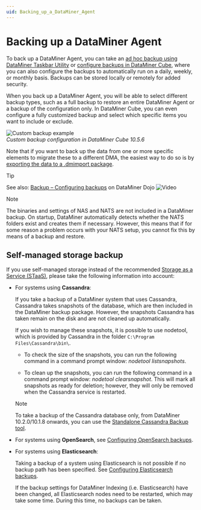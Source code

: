 ```yaml
---
uid: Backing_up_a_DataMiner_Agent
---
```


# Backing up a DataMiner Agent

To back up a DataMiner Agent, you can take an [ad hoc backup using DataMiner Taskbar Utility](xref:Backing_up_a_DataMiner_Agent_using_DataMiner_Taskbar_Utility) or [configure backups in DataMiner Cube](xref:Backing_up_a_DataMiner_Agent_in_DataMiner_Cube), where you can also configure the backups to automatically run on a daily, weekly, or monthly basis. Backups can be stored locally or remotely for added security.

When you back up a DataMiner Agent, you will be able to select different backup types, such as a full backup to restore an entire DataMiner Agent or a backup of the configuration only. In DataMiner Cube, you can even configure a fully customized backup and select which specific items you want to include or exclude.

![Custom backup example](~/user-guide/images/Custom_Backup_Cube.png)<br>*Custom backup configuration in DataMiner Cube 10.5.6*

Note that if you want to back up the data from one or more specific elements to migrate these to a different DMA, the easiest way to do so is by [exporting the data to a .dmimport package](xref:Exporting_and_importing_packages_on_a_DMA).

> [!TIP]
> See also: [Backup – Configuring backups](https://community.dataminer.services/video/backup-configuring-backups/) on DataMiner Dojo ![Video](~/user-guide/images/video_Duo.png)

> [!NOTE]
> The binaries and settings of NAS and NATS are not included in a DataMiner backup. On startup, DataMiner automatically detects whether the NATS folders exist and creates them if necessary. However, this means that if for some reason a problem occurs with your NATS setup, you cannot fix this by means of a backup and restore.

## Self-managed storage backup

If you use self-managed storage instead of the recommended [Storage as a Service (STaaS)](xref:STaaS), please take the following information into account:

- For systems using **Cassandra**:

  If you take a backup of a DataMiner system that uses Cassandra, Cassandra takes snapshots of the database, which are then included in the DataMiner backup package. However, the snapshots Cassandra has taken remain on the disk and are not cleaned up automatically.

  If you wish to manage these snapshots, it is possible to use nodetool, which is provided by Cassandra in the folder `C:\Program Files\Cassandra\bin\`.

  - To check the size of the snapshots, you can run the following command in a command prompt window: *nodetool listsnapshots*.

  - To clean up the snapshots, you can run the following command in a command prompt window: *nodetool clearsnapshot*. This will mark all snapshots as ready for deletion; however, they will only be removed when the Cassandra service is restarted.

  > [!NOTE]
  > To take a backup of the Cassandra database only, from DataMiner 10.2.0/10.1.8 onwards, you can use the [Standalone Cassandra Backup tool](xref:Standalone_Cassandra_Backup_Tool).

- For systems using **OpenSearch**, see [Configuring OpenSearch backups](xref:Configuring_OpenSearch_Backups).

- For systems using **Elasticsearch**:

  Taking a backup of a system using Elasticsearch is not possible if no backup path has been specified. See [Configuring Elasticsearch backups](xref:Configuring_Elasticsearch_backups).

  If the backup settings for DataMiner Indexing (i.e. Elasticsearch) have been changed, all Elasticsearch nodes need to be restarted, which may take some time. During this time, no backups can be taken.
